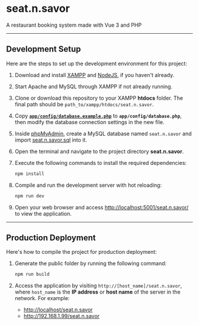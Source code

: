 # seat.n.savor

A restaurant booking system made with Vue 3 and PHP

---
## Development Setup
Here are the steps to set up the development environment for this project:

1. Download and install
   [XAMPP](https://www.apachefriends.org/download.html)
   and [NodeJS](https://nodejs.org/en/),
   if you haven't already.

2. Start Apache and MySQL through XAMPP if not already running.

3. Clone or download this repository to your XAMPP **htdocs** folder.
   The final path should be `path_to/xampp/htdocs/seat.n.savor`.

4. Copy [**`app/config/database.example.php`**](app/config/database.example.php)
   to **`app/config/database.php`**, then modify the database connection settings in the new file.

5. Inside [phpMyAdmin](http://localhost/phpmyadmin),
   create a MySQL database named `seat.n.savor` and import [seat.n.savor.sql](seat.n.savor.sql) into it.

6. Open the terminal and navigate to the project directory **seat.n.savor**.

7. Execute the following commands to install the required dependencies:
   ```sh
   npm install
   ```

8. Compile and run the development server with hot reloading:
   ```sh
   npm run dev
   ```

9. Open your web browser and access <http://localhost:5001/seat.n.savor/> to view the application.

---
## Production Deployment
Here's how to compile the project for production deployment:

1. Generate the public folder by running the following command:
   ```sh
   npm run build
   ```

2. Access the application by visiting `http://[host_name]/seat.n.savor`,
   where `host_name` is the **IP address** or **host name** of the server in the network.
   For example:
     - <http://localhost/seat.n.savor>
     - <http://192.168.1.99/seat.n.savor>
